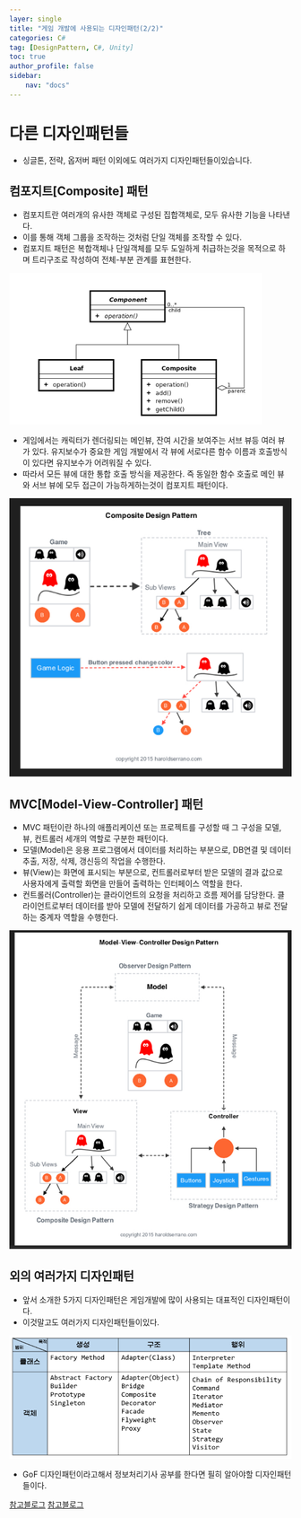 ```yaml
---
layer: single
title: "게임 개발에 사용되는 디자인패턴(2/2)"
categories: C#
tag: [DesignPattern, C#, Unity]
toc: true
author_profile: false
sidebar: 
    nav: "docs"
---
```





# 다른 디자인패턴들

- 싱글톤, 전략, 옵저버 패턴 이외에도 여러가지 디자인패턴들이있습니다.



## 컴포지트[Composite] 패턴

- 컴포지트란 여러개의 유사한 객체로 구성된 집합객체로, 모두 유사한 기능을 나타낸다.
- 이를 통해 객체 그룹을 조작하는 것처럼 단일 객체를 조작할 수 있다.
- 컴포지트 패턴은 복합객체나 단일객체를 모두 도일하게 취급하는것을 목적으로 하며 트리구조로 작성하여 전체-부분 관계를 표현한다. 

![image](/images/2024/2024-04-19/capture_1.PNG)

- 게임에서는 캐릭터가 렌더링되는 메인뷰, 잔여 시간을 보여주는 서브 뷰등 여러 뷰가 있다. 유지보수가 중요한 게임 개발에서 각 뷰에 서로다른 함수 이름과 호출방식이 있다면 유지보수가 어려워질 수 있다.
- 따라서 모든 뷰에 대한 통합 호출 방식을 제공한다. 즉 동일한 함수 호출로 메인 뷰와 서브 뷰에 모두 접근이 가능하게하는것이 컴포지트 패턴이다. 

![image](/images/2024/2024-04-19/capture_2.PNG)


## MVC[Model-View-Controller] 패턴

- MVC 패턴이란 하나의 애플리케이션 또는 프로젝트를 구성할 때 그 구성을 모델, 뷰, 컨트롤러 세개의 역할로 구분한 패턴이다.
- 모델(Model)은 응용 프로그램에서 데이터를 처리하는 부분으로, DB연결 및 데이터 추출, 저장, 삭제, 갱신등의 작업을 수행한다.
- 뷰(View)는 화면에 표시되는 부분으로, 컨트롤러로부터 받은 모델의 결과 값으로 사용자에게 출력할 화면을 만들어 출력하는 인터페이스 역할을 한다.
- 컨트롤러(Controller)는 클라이언트의 요청을 처리하고 흐름 제어를 담당한다. 클라이언트로부터 데이터를 받아 모델에 전달하기 쉽게 데이터를 가공하고 뷰로 전달하는 중계자 역할을  수행한다.

![image](/images/2024/2024-04-19/capture_3.PNG)


## 외의 여러가지 디자인패턴

- 앞서 소개한 5가지 디자인패턴은 게임개발에 많이 사용되는 대표적인 디자인패턴이다.
- 이것말고도 여러가지 디자인패턴들이있다. 

![image](/images/2024/2024-04-19/capture_4.PNG)

- GoF 디자인패턴이라고해서 정보처리기사 공부를 한다면 필히 알아야할 디자인패턴들이다.


[참고블로그](https://next-brain.tistory.com/97)
[참고블로그](https://4z7l.github.io/2020/12/25/design_pattern_GoF.html)

